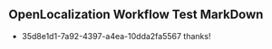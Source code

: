 ## OpenLocalization Workflow Test MarkDown
* 35d8e1d1-7a92-4397-a4ea-10dda2fa5567 thanks!

<!--HONumber=Jul16_HO3-->


